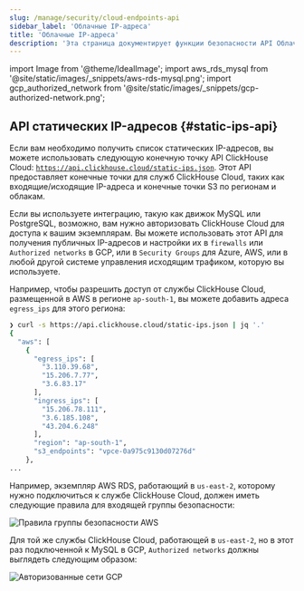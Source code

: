 ```yaml
---
slug: /manage/security/cloud-endpoints-api
sidebar_label: 'Облачные IP-адреса'
title: 'Облачные IP-адреса'
description: 'Эта страница документирует функции безопасности API Облачных конечных точек в ClickHouse. В ней подробно описан процесс обеспечения безопасности вашей реализации ClickHouse с управлением доступом через механизмы аутентификации и авторизации.'
---
```


import Image from '@theme/IdealImage';
import aws_rds_mysql from '@site/static/images/_snippets/aws-rds-mysql.png';
import gcp_authorized_network from '@site/static/images/_snippets/gcp-authorized-network.png';

## API статических IP-адресов {#static-ips-api}

Если вам необходимо получить список статических IP-адресов, вы можете использовать следующую конечную точку API ClickHouse Cloud: [`https://api.clickhouse.cloud/static-ips.json`](https://api.clickhouse.cloud/static-ips.json). Этот API предоставляет конечные точки для служб ClickHouse Cloud, таких как входящие/исходящие IP-адреса и конечные точки S3 по регионам и облакам.

Если вы используете интеграцию, такую как движок MySQL или PostgreSQL, возможно, вам нужно авторизовать ClickHouse Cloud для доступа к вашим экземплярам. Вы можете использовать этот API для получения публичных IP-адресов и настройки их в `firewalls` или `Authorized networks` в GCP, или в `Security Groups` для Azure, AWS, или в любой другой системе управления исходящим трафиком, которую вы используете.

Например, чтобы разрешить доступ от службы ClickHouse Cloud, размещенной в AWS в регионе `ap-south-1`, вы можете добавить адреса `egress_ips` для этого региона:

```bash
❯ curl -s https://api.clickhouse.cloud/static-ips.json | jq '.'
{
  "aws": [
    {
      "egress_ips": [
        "3.110.39.68",
        "15.206.7.77",
        "3.6.83.17"
      ],
      "ingress_ips": [
        "15.206.78.111",
        "3.6.185.108",
        "43.204.6.248"
      ],
      "region": "ap-south-1",
      "s3_endpoints": "vpce-0a975c9130d07276d"
    },
...
```

Например, экземпляр AWS RDS, работающий в `us-east-2`, которому нужно подключиться к службе ClickHouse Cloud, должен иметь следующие правила для входящей группы безопасности:

<Image img={aws_rds_mysql} size="lg" alt="Правила группы безопасности AWS" border />

Для той же службы ClickHouse Cloud, работающей в `us-east-2`, но в этот раз подключенной к MySQL в GCP, `Authorized networks` должны выглядеть следующим образом:

<Image img={gcp_authorized_network} size="md" alt="Авторизованные сети GCP" border />
